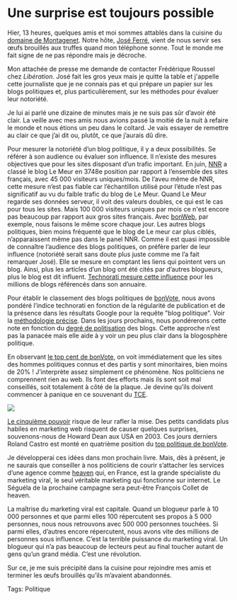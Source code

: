 # Une surprise est toujours possible

Hier, 13 heures, quelques amis et moi sommes attablés dans la cuisine du [domaine de Montagenet](http://www.domaine-de-montagenet.com/index.asp). Notre hôte, [José Ferré](http://carnetsdenuit.typepad.com/carnets_de_nuit/), vient de nous servir ses œufs brouillés aux truffes quand mon téléphone sonne. Tout le monde me fait signe de ne pas répondre mais je décroche.

Mon attachée de presse me demande de contacter Frédérique Roussel chez *Libération*. José fait les gros yeux mais je quitte la table et j'appelle cette journaliste que je ne connais pas et qui prépare un papier sur les blogs politiques et, plus particulièrement, sur les méthodes pour évaluer leur notoriété.

Je lui ai parlé une dizaine de minutes mais je ne suis pas sûr d’avoir été clair. La veille avec mes amis nous avions passé la moitié de la nuit à refaire le monde et nous étions un peu dans le coltard. Je vais essayer de remettre au clair ce que j’ai dit ou, plutôt, ce que j’aurais dû dire.

Pour mesurer la notoriété d’un blog politique, il y a deux possibilités. Se référer à son audience ou évaluer son influence.
 Il n’existe des mesures objectives que pour les sites disposant d’un trafic important. En juin, [NNR](http://www.nielsen-netratings.com/) a classé le blog Le Meur en 3748e position par rapport à l’ensemble des sites français, avec 45 000 visiteurs uniques/mois. De l’aveu même de NNR, cette mesure n’est pas fiable car l’échantillon utilisé pour l’étude n’est pas significatif au vu du faible trafic du blog de Le Meur. Quand Le Meur regarde ses données serveur, il voit des valeurs doubles, ce qui est le cas pour tous les sites. Mais 100 000 visiteurs uniques par mois ce n'est encore pas beaucoup par rapport aux gros sites français. Avec [bonWeb](http://www.bonweb.com), par exemple, nous faisons le même score chaque jour. Les autres blogs politiques, bien moins fréquenté que le blog de Le meur car plus ciblés, n’apparaissent même pas dans le panel NNR.
 Comme il est quasi impossible de connaître l’audience des blogs politiques, on préfère parler de leur influence (notoriété serait sans doute plus juste comme me l’a fait remarquer José). Elle se mesure en comptant les liens qui pointent vers un blog. Ainsi, plus les articles d’un blog ont été cités par d’autres blogueurs, plus le blog est dit influent. [Technorati mesure cette influence](http://www.bonvote.com/technorati_top.php) pour les millions de blogs référencés dans son annuaire.

Pour établir le classement des blogs politiques de [bonVote](http://www.bonvote.com), nous avons pondéré l’indice technorati en fonction de la régularité de publication et de la présence dans les résultats Google pour la requête "blog politique". Voir la [méthodologie précise](http://www.bonvote.com/methode.php). Dans les jours prochains, nous pondérerons cette note en fonction du [degré de politisation](http://www.bonvote.com/teneur.php) des blogs. Cette approche n’est pas la panacée mais elle aide à y voir un peu plus clair dans la blogosphère politique.

En observant [le top cent de bonVote](http://www.bonvote.com/topvote.php), on voit immédiatement que les sites des hommes politiques connus et des partis y sont minoritaires, bien moins de 20% ! J’interprète assez simplement ce phénomène. Nos politiciens ne comprennent rien au web. Ils font des efforts mais ils sont soit mal conseillés, soit totalement à côté de la plaque. Je devine qu’ils doivent commencer à panique en ce souvenant du [TCE](http://blog.tcrouzet.com/2006/08/02/retour-sur-le-tce/).

![](http://tcrouzet.com/https://tcrouzet.com/images_tc/bv1.jpg)

[Le cinquième pouvoir](http://blog.tcrouzet.com/2006/08/22/le-cinquieme-pouvoir/) risque de leur rafler la mise. Des petits candidats plus habiles en marketing web risquent de causer quelques surprises, souvenons-nous de Howard Dean aux USA en 2003. Ces jours derniers Roland Castro est monté en quatrième position du [top politique de bonVote](http://www.bonvote.com/buzz.php?mode=homme).

Je développerai ces idées dans mon prochain livre. Mais, dès à présent, je ne saurais que conseiller à nos politiciens de courir s’attacher les services d’une agence comme [heaven](http://heaven.fr/) qui, en France, est la grande spécialiste du marketing viral, le seul véritable marketing qui fonctionne sur internet. Le Séguéla de la prochaine campagne sera peut-être François Collet de heaven.

La maîtrise du marketing viral est capitale. Quand un blogueur parle à 10 000 personnes et que parmi elles 100 répercutent ses propos à 5 000 personnes, nous nous retrouvons avec 500 000 personnes touchées. Si parmi elles, d’autres encore répercutent, nous avons vite des millions de personnes sous influence. C’est la terrible puissance du marketing viral. Un blogueur qui n’a pas beaucoup de lecteurs peut au final toucher autant de gens qu’un grand média. C’est une révolution.

Sur ce, je me suis précipité dans la cuisine pour rejoindre mes amis et terminer les œufs brouillés qu’ils m’avaient abandonnés.

Tags: Politique